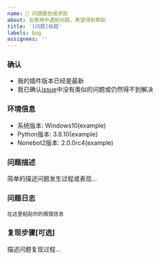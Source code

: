 ```yaml
---
name: 🐛 问题报告或求助
about: 在使用中遇到问题，希望得到帮助
title: '[问题]标题'
labels: bug
assignees: ''
---
```


### 确认

- 我的插件版本已经是最新
- 我已确认[issue](https://github.com/forchannot/nonebot_plugin_honor/issues)中没有类似的问题或仍然得不到解决

### 环境信息

- 系统版本:  Windows10(example)
- Python版本:  3.8.10(example)
- Nonebot2版本:  2.0.0rc4(example)

### 问题描述

简单的描述问题发生过程或表现...

### 问题日志
```
在这里粘贴你的报错信息
```

### 复现步骤[可选]

描述问题复现过程...